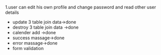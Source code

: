 1.user can edit his own  profile and change password and read other user details
- update 3 table join data->done
- destroy 3 table join data ->done
- calender add ->done
- success massage->done
- error massage->done
- form validation
